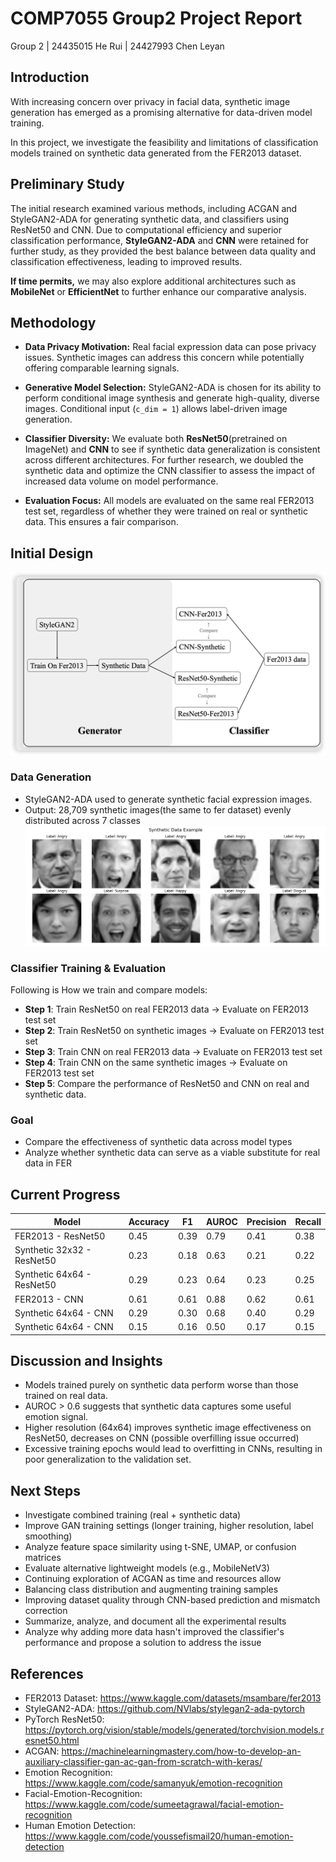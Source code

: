 # COMP7055 Group2 Project Report
Group 2 | 24435015 He Rui | 24427993 Chen Leyan

## Introduction
With increasing concern over privacy in facial data, synthetic image generation has emerged as a promising alternative for data-driven model training. 

In this project, we investigate the feasibility and limitations of classification models trained on synthetic data generated from the FER2013 dataset.


## Preliminary Study

The initial research examined various methods, including ACGAN and StyleGAN2-ADA for generating synthetic data, and classifiers using ResNet50 and CNN. Due to computational efficiency and superior classification performance, **StyleGAN2-ADA** and **CNN** were retained for further study, as they provided the best balance between data quality and classification effectiveness, leading to improved results.

**If time permits,** we may also explore additional architectures such as **MobileNet** or **EfficientNet** to further enhance our comparative analysis.

## Methodology

- **Data Privacy Motivation:** Real facial expression data can pose privacy issues. Synthetic images can address this concern while potentially offering comparable learning signals.

- **Generative Model Selection:** StyleGAN2-ADA is chosen for its ability to perform conditional image synthesis and generate high-quality, diverse images. Conditional input (`c_dim = 1`) allows label-driven image generation.

- **Classifier Diversity:** We evaluate both **ResNet50**(pretrained on ImageNet) and **CNN** to see if synthetic data generalization is consistent across different architectures. For further research, we doubled the synthetic data and optimize the CNN classifier to assess the impact of increased data volume on model performance.

- **Evaluation Focus:** All models are evaluated on the same real FER2013 test set, regardless of whether they were trained on real or synthetic data. This ensures a fair comparison.

## Initial Design
![alt text](workflow.png)


### Data Generation
- StyleGAN2-ADA used to generate synthetic facial expression images.
- Output: 28,709 synthetic images(the same to fer dataset) evenly distributed across 7 classes
![alt text](example.png)

### Classifier Training & Evaluation
Following is How we train and compare models:
* **Step 1**: Train ResNet50 on real FER2013 data → Evaluate on FER2013 test set
* **Step 2**: Train ResNet50 on synthetic images → Evaluate on FER2013 test set
* **Step 3**: Train CNN on real FER2013 data → Evaluate on FER2013 test set
* **Step 4**: Train CNN on the same synthetic images → Evaluate on FER2013 test set
* **Step 5**: Compare the performance of ResNet50 and CNN on real and synthetic data.

### Goal
- Compare the effectiveness of synthetic data across model types
- Analyze whether synthetic data can serve as a viable substitute for real data in FER

## Current Progress

| Model                      | Accuracy | F1 | AUROC | Precision | Recall |
| -------------------------- | -------- | -------- | ----- | --------- | ------ |
| FER2013 - ResNet50         | 0.45     | 0.39     | 0.79  | 0.41      | 0.38   |
| Synthetic 32x32 - ResNet50 | 0.23     | 0.18     | 0.63  | 0.21      | 0.22   |
| Synthetic 64x64 - ResNet50 | 0.29     | 0.23     | 0.64  | 0.23      | 0.25   |
| FER2013 - CNN              | 0.61     | 0.61     | 0.88  | 0.62      | 0.61   |
| Synthetic 64x64 - CNN      | 0.29     | 0.30     | 0.68  | 0.40      | 0.29   |
| Synthetic 64x64 - CNN      | 0.15     | 0.16     | 0.50  | 0.17      | 0.15   |

## Discussion and Insights
* Models trained purely on synthetic data perform worse than those trained on real data.
* AUROC > 0.6 suggests that synthetic data captures some useful emotion signal.
* Higher resolution (64x64) improves synthetic image effectiveness on ResNet50, decreases on
CNN (possible overfilling issue occurred)
* Excessive training epochs would lead to overfitting in CNNs, resulting in poor generalization to
the validation set.

## Next Steps
- Investigate combined training (real + synthetic data)
- Improve GAN training settings (longer training, higher resolution, label smoothing)
- Analyze feature space similarity using t-SNE, UMAP, or confusion matrices
- Evaluate alternative lightweight models (e.g., MobileNetV3)
- Continuing exploration of ACGAN as time and resources allow
- Balancing class distribution and augmenting training samples
- Improving dataset quality through CNN-based prediction and mismatch correction
- Summarize, analyze, and document all the experimental results
- Analyze why adding more data hasn't improved the classifier's performance and propose a solution to address the issue

## References
- FER2013 Dataset: https://www.kaggle.com/datasets/msambare/fer2013
- StyleGAN2-ADA: https://github.com/NVlabs/stylegan2-ada-pytorch
- PyTorch ResNet50: https://pytorch.org/vision/stable/models/generated/torchvision.models.resnet50.html
- ACGAN: https://machinelearningmastery.com/how-to-develop-an-auxiliary-classifier-gan-ac-gan-from-scratch-with-keras/
- Emotion Recognition: https://www.kaggle.com/code/samanyuk/emotion-recognition
- Facial-Emotion-Recognition: https://www.kaggle.com/code/sumeetagrawal/facial-emotion-recognition
- Human Emotion Detection: https://www.kaggle.com/code/youssefismail20/human-emotion-detection